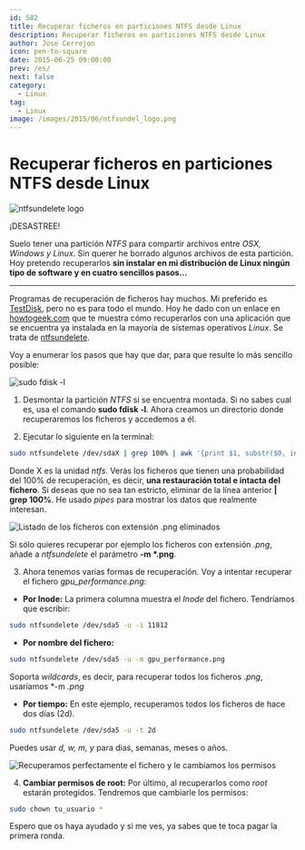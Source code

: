 ```yaml
---
id: 582
title: Recuperar ficheros en particiones NTFS desde Linux
description: Recuperar ficheros en particiones NTFS desde Linux
author: Jose Cerrejon
icon: pen-to-square
date: 2015-06-25 09:00:00
prev: /es/
next: false
category:
  - Linux
tag:
  - Linux
image: /images/2015/06/ntfsundel_logo.png
---
```


# Recuperar ficheros en particiones NTFS desde Linux

![ntfsundelete logo](/images/2015/06/ntfsundel_logo.png)

¡DESASTREE!

Suelo tener una partición *NTFS* para compartir archivos entre *OSX, Windows y Linux*. Sin querer he borrado algunos archivos de esta partición. Hoy pretendo recuperarlos **sin instalar en mi distribución de Linux ningún tipo de software y en cuatro sencillos pasos...**

- - -
Programas de recuperación de ficheros hay muchos. Mi preferido es [TestDisk](http://www.cgsecurity.org/wiki/TestDisk), pero no es para todo el mundo. Hoy he dado con un enlace en [howtogeek.com](http://www.howtogeek.com/howto/13706/recover-deleted-files-on-an-ntfs-hard-drive-from-a-ubuntu-live-cd/) que te muestra cómo recuperarlos con una aplicación que se encuentra ya instalada en la mayoría de sistemas operativos *Linux*. Se trata de [ntfsundelete](http://linux.die.net/man/8/ntfsundelete).

Voy a enumerar los pasos que hay que dar, para que resulte lo más sencillo posible:

![sudo fdisk -l](/images/2015/06/ntfsundel_01.png "sudo fdisk -l")

1) Desmontar la partición *NTFS* si se encuentra montada. Si no sabes cual es, usa el comando **sudo fdisk -l**. Ahora creamos un directorio donde recuperaremos los ficheros y accedemos a él.

2) Ejecutar lo siguiente en la terminal:

```bash
sudo ntfsundelete /dev/sdaX | grep 100% | awk '{print $1, substr($0, index($0,$7)) }'
```

Donde X es la unidad *ntfs*. Verás los ficheros que tienen una probabilidad del 100% de recuperación, es decir, **una restauración total e intacta del fichero**. Si deseas que no sea tan estricto, eliminar de la línea anterior **| grep 100%**. He usado *pipes* para mostrar los datos que realmente interesan.

![Listado de los ficheros con extensión .png eliminados](/images/2015/06/ntfsundel_02.png "Listado de los ficheros con extensión .png eliminados")

Si sólo quieres recuperar por ejemplo los ficheros con extensión *.png*, añade a *ntfsundelete* el parámetro **-m \*.png**.

3) Ahora tenemos varias formas de recuperación. Voy a intentar recuperar el fichero *gpu_performance.png*:

* **Por Inode:** La primera columna muestra el *Inode* del fichero. Tendríamos que escribir:

```bash
sudo ntfsundelete /dev/sda5 -u -i 11812
```

* **Por nombre del fichero:**

```bash
sudo ntfsundelete /dev/sda5 -u -m gpu_performance.png
```

Soporta *wildcards*, es decir, para recuperar todos los ficheros *.png*, usaríamos *-m *.png*

* **Por tiempo:** En este ejemplo, recuperamos todos los ficheros de hace dos días (2d).

```bash
sudo ntfsundelete /dev/sda5 -u -t 2d
```

Puedes usar *d, w, m, y* para dias, semanas, meses o años.

![Recuperamos perfectamente el fichero y le cambiamos los permisos](/images/2015/06/ntfsundel_03.png "Recuperamos perfectamente el fichero y le cambiamos los permisos")

4) **Cambiar permisos de root:** Por último, al recuperarlos como *root* estarán protegidos. Tendremos que cambiarle los permisos:

```bash
sudo chown tu_usuario *
```

Espero que os haya ayudado y si me ves, ya sabes que te toca pagar la primera ronda.